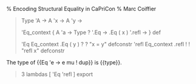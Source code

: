 % Encoding Structural Equality in CaPriCon
% Marc Coiffier

> Type 'A -> A 'x -> A 'y ->
> 
> 'Eq_context { A 'a -> Type ? '.Eq -> .Eq ( x ) '.refl -> } def
> 
> 'Eq Eq_context .Eq ( y ) ? ? "x = y" defconstr
> 'refl Eq_context .refl ! ! "refl x" defconstr

The type of {{Eq 'e -> e mu ! dup}} is {{type}}.

> 3 lambdas [ 'Eq 'refl ] export
